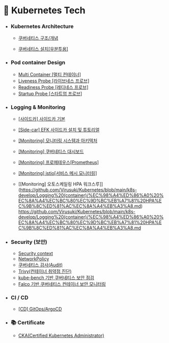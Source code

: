 # :rocket: Kubernetes Tech


- ### Kubernetes Architecture
  - [쿠버네티스 구조/개념](https://github.com/Virusuki/Kubernetes/blob/main/k8s-develop/Kubernetes%20Architecture/Kubernetes%20%EA%B0%9C%EB%85%90%EA%B3%BC%20%EA%B5%AC%EC%A1%B0.md)
  
  - [쿠버네티스 설치[우분투용]](https://github.com/Virusuki/Kubernetes/blob/main/k8s-develop/Kubernetes%20Architecture/Kubernetes%20Install%20(ubuntu).md)

- ### Pod container Design
  - [Multi Container [멀티 컨테이너]](https://github.com/Virusuki/Kubernetes/blob/main/k8s-develop/Pod-Container%20Design/Multi-container.md)
  - [Liveness Probe [라이브네스 프로브]](https://github.com/Virusuki/Kubernetes/blob/main/k8s-develop/Pod-Container%20Design/Liveness%20Probe.md)
  - [Readiness Probe [레디네스 프로브]](https://github.com/Virusuki/Kubernetes/blob/main/k8s-develop/Pod-Container%20Design/Readiness%20Probe.md)
  - [Startup Probe [스타트업 프로브]](https://github.com/Virusuki/Kubernetes/blob/main/k8s-develop/Pod-Container%20Design/Startup%20Probe.md)

- ### Logging & Monitoring
  - [[사이드카] 사이드카 기본](https://github.com/Virusuki/Kubernetes/blob/main/k8s-develop/Logging%20(container)/Side-car%20(%EA%B8%B0%EB%B3%B8).md)
  - [[Side-car] EFK 사이드카 설치 및 튜토리얼](https://github.com/Virusuki/Kubernetes/blob/main/k8s-develop/Logging%20(container)/EFK%20%EC%82%AC%EC%9D%B4%EB%93%9C%EC%B9%B4%20%EC%84%A4%EC%B9%98%20%EB%B0%8F%20%ED%8A%9C%ED%86%A0%EB%A6%AC%EC%96%BC.md)
  - [[Monitoring] 모니터링 시스템과 아키텍처](https://github.com/Virusuki/Kubernetes/blob/main/k8s-develop/Logging%20(container)/%EC%BF%A0%EB%B2%84%EB%84%A4%ED%8B%B0%EC%8A%A4%20%EB%AA%A8%EB%8B%88%ED%84%B0%EB%A7%81%20%EC%8B%9C%EC%8A%A4%ED%85%9C%EA%B3%BC%20%EC%95%84%ED%82%A4%ED%85%8D%EC%B2%98.md)
  - [[Monitoring] 쿠버네티스 대시보드](https://github.com/Virusuki/Kubernetes/blob/main/k8s-develop/Logging%20(container)/%EC%BF%A0%EB%B2%84%EB%84%A4%ED%8B%B0%EC%8A%A4%20%EB%8C%80%EC%8B%9C%EB%B3%B4%EB%93%9C.md)

  - [[Monitoring] 프로메테우스[Prometheus]](https://github.com/Virusuki/Kubernetes/blob/main/k8s-develop/Logging%20(container)/Prometheus%20&%20Grafana(%EB%A6%AC%EC%86%8C%EC%8A%A4%20%EB%AA%A8%EB%8B%88%ED%84%B0%EB%A7%81).md)

  - [[Monitoring] istio[서비스 메시 모니터링]](https://github.com/Virusuki/Kubernetes/blob/main/k8s-develop/Logging%20(container)/Istio(%EB%84%A4%ED%8A%B8%EC%9B%8C%ED%81%AC%20%EB%A9%94%EC%8B%9C%20%EB%AA%A8%EB%8B%88%ED%84%B0%EB%A7%81).md)

  - [[Monitoring] 오토스케일링 HPA 워크스루]](https://github.com/Virusuki/Kubernetes/blob/main/k8s-develop/Logging%20(container)/%EC%98%A4%ED%86%A0%20%EC%8A%A4%EC%BC%80%EC%9D%BC%EB%A7%81%20HPA%EC%9B%8C%ED%81%AC%EC%8A%A4%EB%A3%A8.md)
https://github.com/Virusuki/Kubernetes/blob/main/k8s-develop/Logging%20(container)/%EC%98%A4%ED%86%A0%20%EC%8A%A4%EC%BC%80%EC%9D%BC%EB%A7%81%20HPA%EC%9B%8C%ED%81%AC%EC%8A%A4%EB%A3%A8.md
- ### Security (보안)
  - [Security context](https://github.com/Virusuki/Kubernetes/blob/main/k8s-develop/Security%20(%EB%B3%B4%EC%95%88)/Security%20Context.md)
  - [NetworkPolicy](https://github.com/Virusuki/Kubernetes/blob/main/k8s-develop/Security%20(%EB%B3%B4%EC%95%88)/NetworkPolicy.md)
  - [쿠버네티스 감사(Audit)](https://github.com/Virusuki/Kubernetes/blob/main/k8s-develop/Security%20(%EB%B3%B4%EC%95%88)/%EC%BF%A0%EB%B2%84%EB%84%A4%ED%8B%B0%EC%8A%A4%20%EA%B0%90%EC%82%AC(Audit)%20%EA%B8%B0%EB%8A%A5.md)
  - [Trivy(컨테이너 취약점 진단)](https://github.com/Virusuki/Kubernetes/blob/main/k8s-develop/Security%20(%EB%B3%B4%EC%95%88)/Trivy%20(%EC%BB%A8%ED%85%8C%EC%9D%B4%EB%84%88%20%EC%B7%A8%EC%95%BD%EC%A0%90%20%EC%A7%84%EB%8B%A8).md)
  - [kube-bench 기반 쿠버네티스 보안 점검](https://github.com/Virusuki/Kubernetes/blob/main/k8s-develop/Security%20(%EB%B3%B4%EC%95%88)/kube-bench%20%EA%B8%B0%EB%B0%98%20%EC%BF%A0%EB%B2%84%EB%84%A4%ED%8B%B0%EC%8A%A4%20%EB%B3%B4%EC%95%88%20%EC%A0%90%EA%B2%80.md)
  - [Falco 기반 쿠버네티스 컨테이너 보안 모니터링](https://github.com/Virusuki/Kubernetes/blob/main/k8s-develop/Security%20(%EB%B3%B4%EC%95%88)/Falco%20%EA%B8%B0%EB%B0%98%20%EC%BF%A0%EB%B2%84%EB%84%A4%ED%8B%B0%EC%8A%A4%20%EC%BB%A8%ED%85%8C%EC%9D%B4%EB%84%88%20%EB%B3%B4%EC%95%88%20%EB%AA%A8%EB%8B%88%ED%84%B0%EB%A7%81.md)

- ### CI / CD
  - [[CD] GitOps/ArgoCD](https://github.com/Virusuki/Kubernetes/blob/main/k8s-develop/CI%20%26%20CD/Gitops-ArgoCD.md)


- ### :books: Certificate
  - [CKA(Certified Kubernetes Administrator)](https://github.com/Virusuki/Kubernetes/blob/main/CKA/CKA.md)
